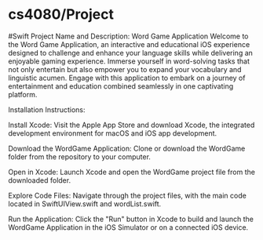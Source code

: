 # cs4080/Project
#Swift
Project Name and Description: Word Game Application 
Welcome to the Word Game Application, an interactive and educational iOS experience designed to challenge and enhance your language skills while delivering an enjoyable gaming experience. Immerse yourself in word-solving tasks that not only entertain but also empower you to expand your vocabulary and linguistic acumen. Engage with this application to embark on a journey of entertainment and education combined seamlessly in one captivating platform.

Installation Instructions:

Install Xcode:
Visit the Apple App Store and download Xcode, the integrated development environment for macOS and iOS app development.

Download the WordGame Application:
Clone or download the WordGame folder from the repository to your computer.

Open in Xcode:
Launch Xcode and open the WordGame project file from the downloaded folder.

Explore Code Files:
Navigate through the project files, with the main code located in SwiftUIView.swift and wordList.swift.

Run the Application:
Click the "Run" button in Xcode to build and launch the WordGame Application in the iOS Simulator or on a connected iOS device.
